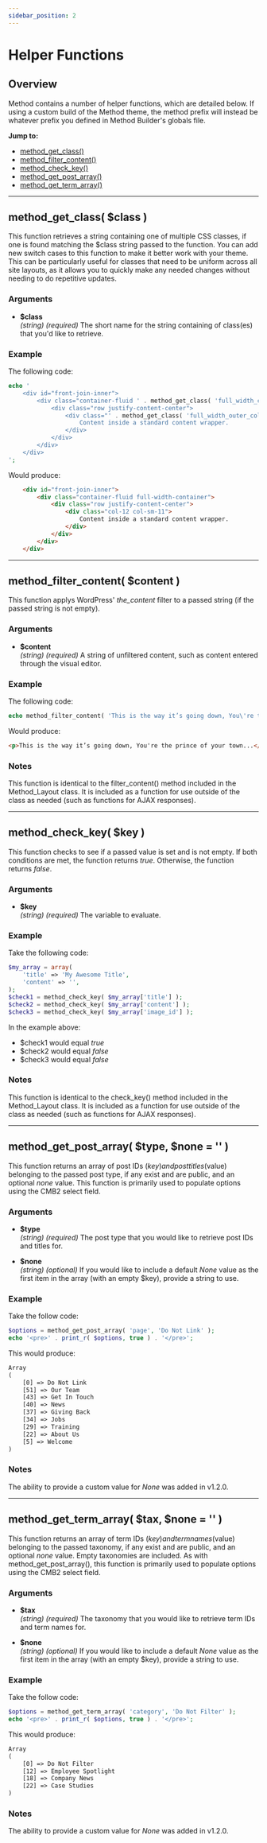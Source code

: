 ```yaml
---
sidebar_position: 2
---
```


# Helper Functions

## Overview

Method contains a number of helper functions, which are detailed below. If using a custom build of the Method theme, the method prefix will instead be whatever prefix you defined in Method Builder's globals file.

**Jump to:**
* [method_get_class()](#method_get_class-class-)
* [method_filter_content()](#method_filter_content-content-)
* [method_check_key()](#method_check_key-key-)
* [method_get_post_array()](#method_get_post_array-type-none---)
* [method_get_term_array()](#method_get_term_array-tax-none---)

***

## method_get_class( $class )

This function retrieves a string containing one of multiple CSS classes, if one is found matching the $class string passed to the function. You can add new switch cases to this function to make it better work with your theme. This can be particularly useful for classes that need to be uniform across all site layouts, as it allows you to quickly make any needed changes without needing to do repetitive updates.

### Arguments

- **$class**  
_(string)_ _(required)_ The short name for the string containing of class(es) that you'd like to retrieve.  
  
### Example

The following code:

```php
echo '
	<div id="front-join-inner">
		<div class="container-fluid ' . method_get_class( 'full_width_container' ) . '">
			<div class="row justify-content-center">
				<div class="' . method_get_class( 'full_width_outer_col' ) . '">
					Content inside a standard content wrapper.
				</div>
			</div>
		</div>
	</div>
';
```

Would produce:

```html
	<div id="front-join-inner">
		<div class="container-fluid full-width-container">
			<div class="row justify-content-center">
				<div class="col-12 col-sm-11">
					Content inside a standard content wrapper.
				</div>
			</div>
		</div>
	</div>
```

***

## method_filter_content( $content )

This function applys WordPress' _the\_content_ filter to a passed string (if the passed string is not empty).

### Arguments

- **$content**  
_(string)_ _(required)_ A string of unfiltered content, such as content entered through the visual editor.  
  
### Example

The following code:

```php
echo method_filter_content( 'This is the way it’s going down, You\'re the prince of your town...' )
```

Would produce:

```html
<p>This is the way it’s going down, You're the prince of your town...</p>
```

### Notes

This function is identical to the filter_content() method included in the Method_Layout class. It is included as a function for use outside of the class as needed (such as functions for AJAX responses).

***

## method_check_key( $key )

This function checks to see if a passed value is set and is not empty. If both conditions are met, the function returns _true_. Otherwise, the function returns _false_.

### Arguments

- **$key**  
_(string)_ _(required)_ The variable to evaluate.  
  
### Example

Take the following code:

```php
$my_array = array(
	'title' => 'My Awesome Title',
	'content' => '',
);
$check1 = method_check_key( $my_array['title'] );
$check2 = method_check_key( $my_array['content'] );
$check3 = method_check_key( $my_array['image_id'] );
```

In the example above:  
  
- $check1 would equal _true_
- $check2 would equal _false_
- $check3 would equal _false_

### Notes

This function is identical to the check_key() method included in the Method_Layout class. It is included as a function for use outside of the class as needed (such as functions for AJAX responses).

***

## method_get_post_array( $type, $none = '' )

This function returns an array of post IDs ($key) and post titles ($value) belonging to the passed post type, if any exist and are public, and an optional _none_ value. This function is primarily used to populate options using the CMB2 select field.

### Arguments

- **$type**  
_(string)_ _(required)_ The post type that you would like to retrieve post IDs and titles for.  
  
- **$none**  
_(string)_ _(optional)_ If you would like to include a default _None_ value as the first item in the array (with an empty $key), provide a string to use.  
  
### Example

Take the follow code:

```php
$options = method_get_post_array( 'page', 'Do Not Link' );
echo '<pre>' . print_r( $options, true ) . '</pre>';
```

This would produce:

```html
Array
(
    [0] => Do Not Link
    [51] => Our Team
    [43] => Get In Touch
    [40] => News
    [37] => Giving Back
    [34] => Jobs
    [29] => Training
    [22] => About Us
    [5] => Welcome
)
```

### Notes

The ability to provide a custom value for _None_ was added in v1.2.0.

***

## method_get_term_array( $tax, $none = '' )

This function returns an array of term IDs ($key) and term names ($value) belonging to the passed taxonomy, if any exist and are public, and an optional _none_ value. Empty taxonomies are included. As with method_get_post_array(), this function is primarily used to populate options using the CMB2 select field.

### Arguments

- **$tax**  
_(string)_ _(required)_ The taxonomy that you would like to retrieve term IDs and term names for.  
  
- **$none**  
_(string)_ _(optional)_ If you would like to include a default _None_ value as the first item in the array (with an empty $key), provide a string to use.  
  
### Example

Take the follow code:

```php
$options = method_get_term_array( 'category', 'Do Not Filter' );
echo '<pre>' . print_r( $options, true ) . '</pre>';
```

This would produce:

```html
Array
(
    [0] => Do Not Filter
    [12] => Employee Spotlight
    [18] => Company News
	[22] => Case Studies
)
```

### Notes

The ability to provide a custom value for _None_ was added in v1.2.0.